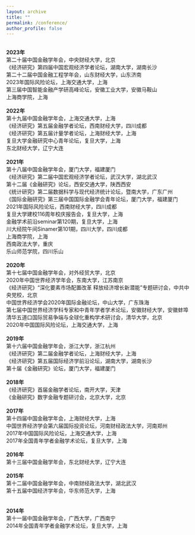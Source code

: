 ```yaml
---
layout: archive
title: ""
permalink: /conference/
author_profile: false
---
```

 <br><strong>2023年</strong>
 <br>第二十届中国金融学年会，中央财经大学，北京
 <br>《经济研究》第四届中国宏观经济学者论坛，湖南大学，湖南长沙
 <br>第二十二届中国金融工程学年会，山东财经大学，山东济南
 <br>2023年国际风险论坛，上海交通大学，上海
 <br>第三届中国智能金融产学研高峰论坛，安徽工业大学，安徽马鞍山
 <br>上海商学院，上海<br>
 <br><strong>2022年</strong>
 <br>第十九届中国金融学年会，上海交通大学，上海
 <br>《经济研究》第五届金融学者论坛，西南财经大学，四川成都
 <br>《经济研究》第五届计量学者论坛，上海财经大学，上海
 <br>复旦大学金融研究中心青年论坛，复旦大学，上海
 <br>东北财经大学，辽宁大连<br>
 <br><strong>2021年</strong>
 <br>第十八届中国金融学年会，厦门大学，福建厦门
 <br>《经济研究》第二届中国宏观经济学者论坛，武汉大学，湖北武汉
 <br>第十二届《金融研究》论坛，西安交通大学，陕西西安
 <br>《统计研究》第二届数据科学与现代经济统计论坛，暨南大学，广东广州
 <br>《国际金融研究》第三届中国国际金融学会青年论坛，厦门大学，福建厦门
 <br>2021年国际风险论坛，西南财经大学，四川成都
 <br>复旦大学建校116周年校庆报告会，复旦大学，上海
 <br>金融学术前沿seminar第120期，复旦大学，上海
 <br>川大经院午间Sinamer第101期，四川大学，四川成都
 <br>上海商学院，上海
 <br>西南政法大学，重庆
 <br>乐山师范学院，四川乐山<br>
 <br><strong>2020年</strong>
 <br>第十七届中国金融学年会，对外经贸大学，北京
 <br>2020年中国世界经济学年会，东南大学，江苏南京
 <br>《经济研究》“深化要素市场配置改革 释放经济增长新潜能”专题研讨会，中共中央党校，北京
 <br>中国世界经济学会2020年国际金融论坛，中山大学，广东珠海
 <br>第七届中国世界经济学科专家和中青年学者学术论坛，安徽财经大学，安徽蚌埠
 <br>清华五道口国际贸易争端与全球化重构学术研讨会，清华大学，北京
 <br>2020年中国国际风险论坛，上海交通大学，上海<br>
 <br><strong>2019年</strong>
 <br>第十六届中国金融学年会，浙江大学，浙江杭州
 <br>《经济研究》第二届金融学者论坛，上海财经大学，上海
 <br>《经济研究》第五届国际经济学前沿论坛，湖南大学，湖南长沙
 <br>第十届《金融研究》论坛，厦门大学，福建厦门<br>
 <br><strong>2018年</strong>
 <br>《经济研究》首届金融学者论坛，南开大学，天津
 <br>《金融研究》数字金融专题研讨会，北京大学，北京<br>
 <br><strong>2017年</strong>
 <br>第十四届中国金融学年会，上海财经大学，上海
 <br>中国世界经济学会第六届国际投资论坛，河南财经政法大学，河南郑州
 <br>2017年中国国际风险论坛，上海交通大学，上海
 <br>2017年全国青年学者金融学术论坛，复旦大学，上海<br>
 <br><strong>2016年</strong>
 <br>第十三届中国金融学年会，东北财经大学，辽宁大连<br>
 <br><strong>2015年</strong>
 <br>第十二届中国金融学年会，中南财经政法大学，湖北武汉
 <br>第十五届中国经济学年会，华东师范大学，上海<br>    
 <br><strong>2014年</strong>
 <br>第十一届中国金融学年会，广西大学，广西南宁
 <br>2014年全国青年学者金融学术论坛，复旦大学，上海
 

